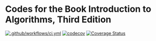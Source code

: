 # Codes for the Book Introduction to Algorithms, Third Edition

[![.github/workflows/ci.yml](https://github.com/EFanZh/Introduction-to-Algorithms/actions/workflows/ci.yml/badge.svg)](https://github.com/EFanZh/Introduction-to-Algorithms/actions/workflows/ci.yml)
[![codecov](https://codecov.io/gh/EFanZh/Introduction-to-Algorithms/branch/master/graph/badge.svg)](https://codecov.io/gh/EFanZh/Introduction-to-Algorithms)
[![Coverage Status](https://coveralls.io/repos/github/EFanZh/Introduction-to-Algorithms/badge.svg?branch=master)](https://coveralls.io/github/EFanZh/Introduction-to-Algorithms?branch=master)
